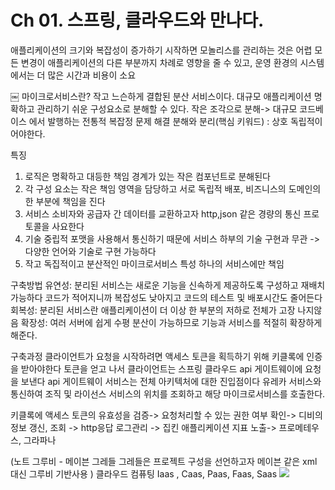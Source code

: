 # Ch 01. 스프링, 클라우드와 만나다.
애플리케이션의 크기와 복잡성이 증가하기 시작하면 모놀리스를 관리하는 것은 어렵
모든 변경이 애플리케이션의 다른 부분까지 차례로 영향을 줄 수 있고, 운영 환경의 시스템에서는 더 많은 시간과 비용이 소요

￼
마이크로서비스란?
작고 느슨하게 결합된 분산 서비스이다. 대규모 애플리케이션 명확하고 관리하기 쉬운 구성요소로 분해할 수 있다.
작은 조각으로 분해-> 대규모 코드베이스 에서 발행하는 전통적 복잡정 문제 해결
분해와 분리(핵심 키워드) : 상호 독립적이어야한다.

특징
1. 로직은 명확하고 대등한 책임 경계가 있는 작은 컴포넌트로 분해된다
2. 각 구성 요소는 작은 책임 영역을 담당하고 서로 독립적 배포, 비즈니스의 도메인의 한 부분에 책임을 진다
3. 서비스 소비자와 공급자 간 데이터를 교환하고자 http,json 같은 경량의 통신 프로토콜을 사요한다
4. 기술 중립적 포맷을 사용해서 통신하기 때문에 서비스 하부의 기술 구현과 무관 -> 다양한 언어와 기술로 구현 가능하다
5. 작고 독집적이고 분산적인 마이크로서비스 특성 하나의 서비스에만 책임

구축방법
유연성: 분리된 서비스는 새로운 기능을 신속하게 제공하도록 구성하고 재배치 가능하다 코드가 적어지니까 복잡성도 낮아지고 코드의 테스트 및 배포시간도 줄어든다
회복성: 분리된 서비스란 애플리케이션이 더 이상 한 부분의 저하로 전체가 고장 나지않음
확장성: 여러 서버에 쉽게 수평 분산이 가능하므로 기능과 서비스를 적절히 확장하게 해준다.

구축과정
클라이언트가 요청을 시작하려면 액세스 토큰을 획득하기 위해 키클록에 인증을 받아야한다
토큰을 얻고 나서 클라이언트는 스프링 클라우드 api 게이트웨이에 요청을 보낸다
api 게이트웨이 서비스는 전체 아키텍처에 대한 진입점이다
유레카 서비스와 통신하여 조직 및 라이선스 서비스의 위치를 조회하고 해당 마이크로서비스를 호출한다.

키클록에 액세스 토큰의 유효성을 검증-> 요청처리할 수 있는 권한 여부 확인-> 디비의 정보 갱신, 조회 -> http응답
로그관리 -> 집킨
애플리케이션 지표 노출-> 프로메테우스, 그라파나

(노트 그루비 - 메이븐 그레들
 그레들은 프로젝트 구성을 선언하고자 메이븐 같은 xml 대신 그루비 기반사용
)
클라우드 컴퓨팅
Iaas , Caas, Paas, Faas, Saas
<img src="./IMG_6E58F7BCB60F-1.jpeg">